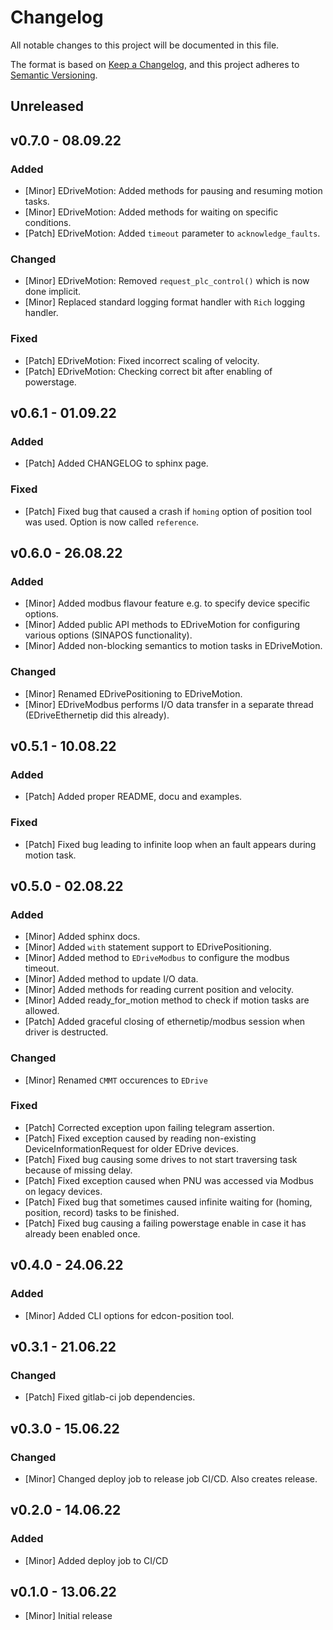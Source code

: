 # Changelog
All notable changes to this project will be documented in this file.

The format is based on [Keep a Changelog](https://keepachangelog.com/en/1.0.0/),
and this project adheres to [Semantic Versioning](https://semver.org/spec/v2.0.0.html).

## Unreleased

## v0.7.0 - 08.09.22
### Added
- [Minor] EDriveMotion: Added methods for pausing and resuming motion tasks.
- [Minor] EDriveMotion: Added methods for waiting on specific conditions.
- [Patch] EDriveMotion: Added `timeout` parameter to `acknowledge_faults`.
### Changed
- [Minor] EDriveMotion: Removed `request_plc_control()` which is now done implicit.
- [Minor] Replaced standard logging format handler with `Rich` logging handler.
### Fixed
- [Patch] EDriveMotion: Fixed incorrect scaling of velocity.
- [Patch] EDriveMotion: Checking correct bit after enabling of powerstage.

## v0.6.1 - 01.09.22
### Added
- [Patch] Added CHANGELOG to sphinx page.
### Fixed
- [Patch] Fixed bug that caused a crash if `homing` option of position tool was used. Option is now called `reference`.

## v0.6.0 - 26.08.22
### Added
- [Minor] Added modbus flavour feature e.g. to specify device specific options.
- [Minor] Added public API methods to EDriveMotion for configuring various options (SINAPOS functionality).
- [Minor] Added non-blocking semantics to motion tasks in EDriveMotion.

### Changed
- [Minor] Renamed EDrivePositioning to EDriveMotion.
- [Minor] EDriveModbus performs I/O data transfer in a separate thread (EDriveEthernetip did this already).

## v0.5.1 - 10.08.22
### Added
- [Patch] Added proper README, docu and examples.
### Fixed
- [Patch] Fixed bug leading to infinite loop when an fault appears during motion task.

## v0.5.0 - 02.08.22
### Added
- [Minor] Added sphinx docs.
- [Minor] Added `with` statement support to EDrivePositioning.
- [Minor] Added method to `EDriveModbus` to configure the modbus timeout.
- [Minor] Added method to update I/O data.
- [Minor] Added methods for reading current position and velocity.
- [Minor] Added ready_for_motion method to check if motion tasks are allowed.
- [Patch] Added graceful closing of ethernetip/modbus session when driver is destructed.
### Changed
- [Minor] Renamed `CMMT` occurences to `EDrive`
### Fixed
- [Patch] Corrected exception upon failing telegram assertion.
- [Patch] Fixed exception caused by reading non-existing DeviceInformationRequest for older EDrive devices.
- [Patch] Fixed bug causing some drives to not start traversing task because of missing delay.
- [Patch] Fixed exception caused when PNU was accessed via Modbus on legacy devices.
- [Patch] Fixed bug that sometimes caused infinite waiting for (homing, position, record) tasks to be finished.
- [Patch] Fixed bug causing a failing powerstage enable in case it has already been enabled once.

## v0.4.0 - 24.06.22
### Added
- [Minor] Added CLI options for edcon-position tool.

## v0.3.1 - 21.06.22
### Changed
- [Patch] Fixed gitlab-ci job dependencies.

## v0.3.0 - 15.06.22
### Changed
- [Minor] Changed deploy job to release job CI/CD. Also creates release.
 
## v0.2.0 - 14.06.22
### Added
- [Minor] Added deploy job to CI/CD

## v0.1.0 - 13.06.22
- [Minor] Initial release
